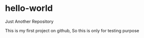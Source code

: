 # hello-world
Just Another Repository

This is my first project on github, So this is only for testing purpose
